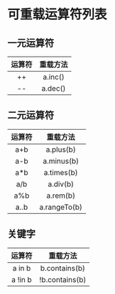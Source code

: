 # 可重载运算符列表

## 一元运算符

|运算符|重载方法|
|:---:|:---:|
|++|a.inc()|
|--|a.dec()|

## 二元运算符

|运算符|重载方法|
|:---:|:---:|
|a+b|a.plus(b)|
|a-b|a.minus(b)|
|a*b|a.times(b)|
|a/b|a.div(b)|
|a%b|a.rem(b)|
|a..b|a.rangeTo(b)|

## 关键字

|运算符|重载方法|
|:---:|:---:|
|a in b|b.contains(b)|
|a !in b|!b.contains(b)|
